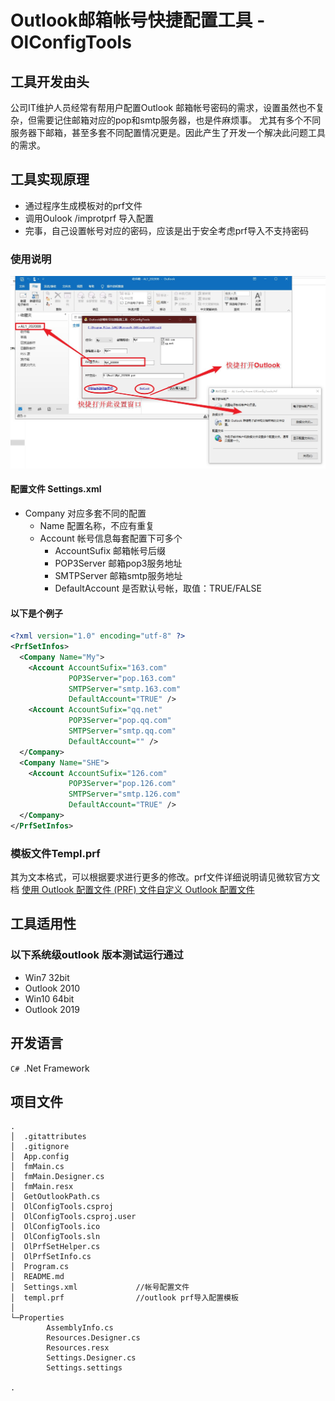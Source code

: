 ﻿# Outlook邮箱帐号快捷配置工具 - OlConfigTools


## 工具开发由头

公司IT维护人员经常有帮用户配置Outlook 邮箱帐号密码的需求，设置虽然也不复杂，但需要记住邮箱对应的pop和smtp服务器，也是件麻烦事。
尤其有多个不同服务器下邮箱，甚至多套不同配置情况更是。因此产生了开发一个解决此问题工具的需求。

## 工具实现原理

* 通过程序生成模板对的prf文件
* 调用Oulook /improtprf 导入配置
* 完事，自己设置帐号对应的密码，应该是出于安全考虑prf导入不支持密码




### 使用说明
 
 ![](https://github.com/LeoXionggg/OlConfigTools/blob/master/man.jpg) 

#### 配置文件 Settings.xml 

* Company 对应多套不同的配置
    * Name 配置名称，不应有重复
    * Account 帐号信息每套配置下可多个
        * AccountSufix 邮箱帐号后缀
        * POP3Server 邮箱pop3服务地址
        * SMTPServer 邮箱smtp服务地址
        * DefaultAccount 是否默认号帐，取值：TRUE/FALSE

#### 以下是个例子
```xml
<?xml version="1.0" encoding="utf-8" ?>
<PrfSetInfos>
  <Company Name="My">
    <Account AccountSufix="163.com"
             POP3Server="pop.163.com"
             SMTPServer="smtp.163.com"
             DefaultAccount="TRUE" />
    <Account AccountSufix="qq.net"
             POP3Server="pop.qq.com"
             SMTPServer="smtp.qq.com"
             DefaultAccount="" />
  </Company>
  <Company Name="SHE">
    <Account AccountSufix="126.com"
             POP3Server="pop.126.com"
             SMTPServer="smtp.126.com"
             DefaultAccount="TRUE" /> 
  </Company>     
</PrfSetInfos>
```


### 模板文件Templ.prf 

其为文本格式，可以根据要求进行更多的修改。prf文件详细说明请见微软官方文档 
[使用 Outlook 配置文件 (PRF) 文件自定义 Outlook 配置文件](https://docs.microsoft.com/zh-cn/previous-versions/office/office-2010/cc179062(v=office.14)?redirectedfrom=MSDN#BKMK_Overview)


## 工具适用性

### 以下系统级outlook 版本测试运行通过
* Win7 32bit
 * Outlook 2010
* Win10 64bit
 * Outlook 2019


## 开发语言

`C# `.Net Framework



## 项目文件

```
.
│  .gitattributes
│  .gitignore
│  App.config
│  fmMain.cs
│  fmMain.Designer.cs
│  fmMain.resx
│  GetOutlookPath.cs
│  OlConfigTools.csproj
│  OlConfigTools.csproj.user
│  OlConfigTools.ico
│  OlConfigTools.sln
│  OlPrfSetHelper.cs
│  OlPrfSetInfo.cs
│  Program.cs
│  README.md
│  Settings.xml             //帐号配置文件
│  templ.prf                //outlook prf导入配置模板
│
└─Properties
        AssemblyInfo.cs
        Resources.Designer.cs
        Resources.resx
        Settings.Designer.cs
        Settings.settings

.
```
